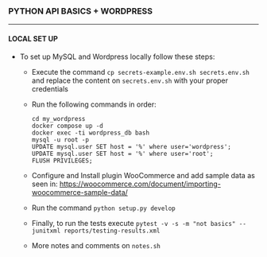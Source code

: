 ### PYTHON API BASICS + WORDPRESS
----------------------------------------------------------------------
#### LOCAL SET UP

- To set up MySQL and Wordpress locally follow these steps:
  - Execute the command `cp secrets-example.env.sh secrets.env.sh` and replace the content on `secrets.env.sh` with your proper credentials
  - Run the following commands in order:
    ```
    cd my_wordpress
    docker compose up -d
    docker exec -ti wordpress_db bash
    mysql -u root -p
    UPDATE mysql.user SET host = '%' where user='wordpress';
    UPDATE mysql.user SET host = '%' where user='root';
    FLUSH PRIVILEGES;
    ```
  - Configure and Install plugin WooCommerce and add sample data as seen in:
  https://woocommerce.com/document/importing-woocommerce-sample-data/

  - Run the command `python setup.py develop`
  
  - Finally, to run the tests execute `pytest -v -s -m "not basics" --junitxml reports/testing-results.xml`
  
  - More notes and comments on `notes.sh`